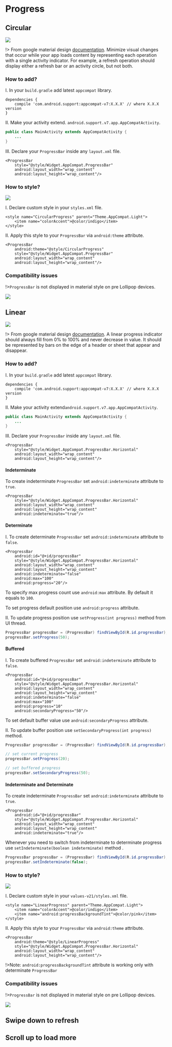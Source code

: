 # Progress

## Circular

![](_images/circular-progress-1.gif)

!> From google material design [documentation](http://www.google.com/design/spec/components/progress-activity.html#).
Minimize visual changes that occur while your app loads content by representing each operation with a single activity indicator. For example, a refresh operation should display either a refresh bar or an activity circle, but not both.

### How to add?

I. In your `build.gradle` add latest `appcompat` library.

```
dependencies {
    compile 'com.android.support:appcompat-v7:X.X.X' // where X.X.X version
}
```

II. Make your activity extend. `android.support.v7.app.AppCompatActivity`.

```java
public class MainActivity extends AppCompatActivity {
    ...
}
```

III. Declare your `ProgressBar` inside any `layout.xml` file.

```
<ProgressBar
    style="@style/Widget.AppCompat.ProgressBar"
    android:layout_width="wrap_content"
    android:layout_height="wrap_content"/>
```

### How to style?

![](_images/circular-progress-2.gif)

I. Declare custom style in your `styles.xml` file.

```
<style name="CircularProgress" parent="Theme.AppCompat.Light">
    <item name="colorAccent">@color/indigo</item>
</style>
```

II. Apply this style to your `ProgressBar` via `android:theme` attribute.

```
<ProgressBar
    android:theme="@style/CircularProgress"
    style="@style/Widget.AppCompat.ProgressBar"
    android:layout_width="wrap_content"
    android:layout_height="wrap_content"/>
```

### Compatibility issues

!>`ProgressBar` is not displayed in material style on pre Lollipop devices.

![](_images/circular-progress-3.gif)

## Linear

![](_images/linear-progress-1.gif)

!> From google material design [documentation](http://www.google.com/design/spec/components/progress-activity.html#).
A linear progress indicator should always fill from 0% to 100% and never decrease in value. It should be represented by bars on the edge of a header or sheet that appear and disappear.

### How to add?

I. In your `build.gradle` add latest `appcompat` library.

```
dependencies {
    compile 'com.android.support:appcompat-v7:X.X.X' // where X.X.X version
}
```

II. Make your activity extend`android.support.v7.app.AppCompatActivity`.

```java
public class MainActivity extends AppCompatActivity {
    ...
}
```

III. Declare your `ProgressBar` inside any `layout.xml` file.

```
<ProgressBar
    style="@style/Widget.AppCompat.ProgressBar.Horizontal"
    android:layout_width="wrap_content"
    android:layout_height="wrap_content"/>
```

#### Indeterminate

To create indeterminate `ProgressBar` set `android:indeterminate` attribute to `true`.

```
<ProgressBar
    style="@style/Widget.AppCompat.ProgressBar.Horizontal"
    android:layout_width="wrap_content"
    android:layout_height="wrap_content"
    android:indeterminate="true"/>
```

#### Determinate

I. To create determinate `ProgressBar` set `android:indeterminate` attribute to `false`.

```
<ProgressBar
    android:id="@+id/progressBar"
    style="@style/Widget.AppCompat.ProgressBar.Horizontal"
    android:layout_width="wrap_content"
    android:layout_height="wrap_content"
    android:indeterminate="false"
    android:max="100"
    android:progress="20"/>
```

To specify max progress count use `android:max` attribute. By default it equals to `100`.

To set progress default position use `android:progress` attribute.

II. To update progress position use `setProgress(int progress)` method from UI thread.

```java
ProgressBar progressBar = (ProgressBar) findViewById(R.id.progressBar);
progressBar.setProgress(50);

```

#### Buffered

I. To create buffered `ProgressBar` set `android:indeterminate` attribute to `false`.

```
<ProgressBar
    android:id="@+id/progressBar"
    style="@style/Widget.AppCompat.ProgressBar.Horizontal"
    android:layout_width="wrap_content"
    android:layout_height="wrap_content"
    android:indeterminate="false"
    android:max="100"
    android:progress="10"
    android:secondaryProgress="50"/>
```
To set default buffer value use `android:secondaryProgress` attribute.

II. To update buffer position use `setSecondaryProgress(int progress)` method.

```java
ProgressBar progressBar = (ProgressBar) findViewById(R.id.progressBar);

// set current progress
progressBar.setProgress(20);

// set buffered progress
progressBar.setSecondaryProgress(50);
```

#### Indeterminate and Determinate

To create indeterminate `ProgressBar` set `android:indeterminate` attribute to `true`.

```
<ProgressBar
    android:id="@+id/progressBar"
    style="@style/Widget.AppCompat.ProgressBar.Horizontal"
    android:layout_width="wrap_content"
    android:layout_height="wrap_content"
    android:indeterminate="true"/>
```

Whenever you need to switch from indeterminate to determinate progress use `setIndeterminate(boolean indeterminate)` method .

```java
ProgressBar progressBar = (ProgressBar) findViewById(R.id.progressBar);
progressBar.setIndeterminate(false);

```

### How to style?

![](_images/linear-progress-2.gif)

I. Declare custom style in your `values-v21/styles.xml` file.

```
<style name="LinearProgress" parent="Theme.AppCompat.Light">
    <item name="colorAccent">@color/indigo</item>
    <item name="android:progressBackgroundTint">@color/pink</item>
</style>
```

II. Apply this style to your `ProgressBar` via `android:theme` attribute.

```
<ProgressBar
    android:theme="@style/LinearProgress"
    style="@style/Widget.AppCompat.ProgressBar.Horizontal"
    android:layout_width="wrap_content"
    android:layout_height="wrap_content"/>
```

!>Note: `android:progressBackgroundTint` attribute is working only with determinate `ProgressBar`


### Compatibility issues

!>`ProgressBar` is not displayed in material style on pre Lollipop devices.

![](_images/linear-progress-3.gif)

## Swipe down to refresh

## Scroll up to load more
